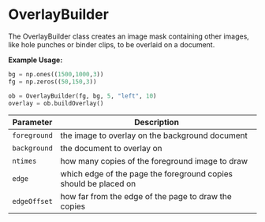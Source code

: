 # OverlayBuilder

The OverlayBuilder class creates an image mask containing other images, like hole punches or binder clips, to be overlaid on a document.

**Example Usage:**

```python
bg = np.ones((1500,1000,3))
fg = np.zeros((50,150,3))

ob = OverlayBuilder(fg, bg, 5, "left", 10)
overlay = ob.buildOverlay()
```

| Parameter    | Description                                                      |
|--------------|------------------------------------------------------------------|
| `foreground` | the image to overlay on the background document                  |
| `background` | the document to overlay on                                       |
| `ntimes`     | how many copies of the foreground image to draw                  |
| `edge`       | which edge of the page the foreground copies should be placed on |
| `edgeOffset` | how far from the edge of the page to draw the copies             |
